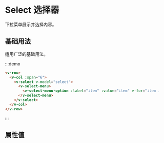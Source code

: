 # Select 选择器

下拉菜单展示并选择内容。

## 基础用法

适用广泛的基础用法。

:::demo 

```html
<v-row>
  <v-col :span="6">
    <v-select v-model="select">
      <v-select-menu>
        <v-select-menu-option :label="item" :value="item" v-for="item in options"></v-select-menu-option>
      </v-select-menu>
    </v-select>
  </v-col>
</v-row>
```
:::

## 属性值
<script>
  import Row from '@/components/row';
  import Col from '@/components/col';
  import Select from '@/components/select';
  import SelectMenu from '@/components/select-menu';
  import SelectMenuOption from '@/components/select-menu-option';

  export default {
    components: {
      VRow: Row,
      VCol: Col,
      VSelect: Select,
      VSelectMenu: SelectMenu,
      VSelectMenuOption: SelectMenuOption,
    },
    data() {
      return {
        select: '上海',
        options: ['上海', '北京', '广州', '深圳'],
      };
    },
  };
</script>